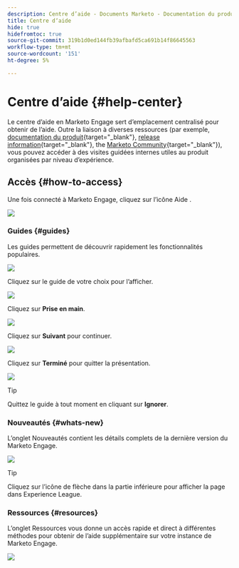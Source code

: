 ```yaml
---
description: Centre d’aide - Documents Marketo - Documentation du produit
title: Centre dʼaide
hide: true
hidefromtoc: true
source-git-commit: 319b1d0ed144fb39afbafd5ca691b14f86645563
workflow-type: tm+mt
source-wordcount: '151'
ht-degree: 5%

---
```


# Centre dʼaide {#help-center}

Le centre d’aide en Marketo Engage sert d’emplacement centralisé pour obtenir de l’aide. Outre la liaison à diverses ressources (par exemple, [documentation du produit](/help/marketo/home.md){target="_blank"}, [release information](/help/marketo/release-notes/current.md){target="_blank"}, the [Marketo Community](https://nation.marketo.com/){target="_blank"}), vous pouvez accéder à des visites guidées internes utiles au produit organisées par niveau d’expérience.

## Accès {#how-to-access}

Une fois connecté à Marketo Engage, cliquez sur l’icône Aide .

![](assets/help-center-1.png)

### Guides {#guides}

Les guides permettent de découvrir rapidement les fonctionnalités populaires.

![](assets/help-center-2.png)

Cliquez sur le guide de votre choix pour l’afficher.

![](assets/help-center-3.png)

Cliquez sur **Prise en main**.

![](assets/help-center-4.png)

Cliquez sur **Suivant** pour continuer.

![](assets/help-center-5.png)

Cliquez sur **Terminé** pour quitter la présentation.

![](assets/help-center-6.png)

>[!TIP]
>
>Quittez le guide à tout moment en cliquant sur **Ignorer**.

### Nouveautés {#whats-new}

L’onglet Nouveautés contient les détails complets de la dernière version du Marketo Engage.

![](assets/help-center-7.png)

>[!TIP]
>
>Cliquez sur l’icône de flèche dans la partie inférieure pour afficher la page dans Experience League.

### Ressources {#resources}

L’onglet Ressources vous donne un accès rapide et direct à différentes méthodes pour obtenir de l’aide supplémentaire sur votre instance de Marketo Engage.

![](assets/help-center-8.png)
